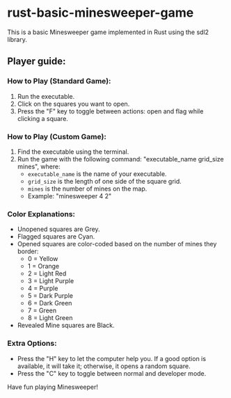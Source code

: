 # rust-basic-minesweeper-game
This is a basic Minesweeper game implemented in Rust using the sdl2 library.

## Player guide:

### How to Play (Standard Game):

1. Run the executable.
2. Click on the squares you want to open.
3. Press the "F" key to toggle between actions: open and flag while clicking a square.

### How to Play (Custom Game):

1. Find the executable using the terminal.
2. Run the game with the following command: "executable_name grid_size mines", where:
   - `executable_name` is the name of your executable.
   - `grid_size` is the length of one side of the square grid.
   - `mines` is the number of mines on the map.
   - Example: "minesweeper 4 2"

### Color Explanations:

- Unopened squares are Grey.
- Flagged squares are Cyan.
- Opened squares are color-coded based on the number of mines they border:
  - 0 = Yellow
  - 1 = Orange
  - 2 = Light Red
  - 3 = Light Purple
  - 4 = Purple
  - 5 = Dark Purple
  - 6 = Dark Green
  - 7 = Green
  - 8 = Light Green
- Revealed Mine squares are Black.

### Extra Options:

- Press the "H" key to let the computer help you. If a good option is available, it will take it; otherwise, it opens a random square.
- Press the "C" key to toggle between normal and developer mode.

Have fun playing Minesweeper!
